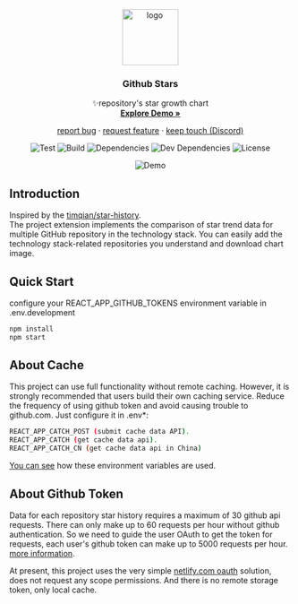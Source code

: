 <div align='center'>

<img src="https://github-stars.socode.pro/logo.svg" alt="logo" width="100" />

### Github Stars
  ✨repository's star growth chart  
  [**Explore Demo »**](https://github-stars.socode.pro/)

  [report bug](https://github.com/elliotreborn/github-stars/issues) · 
  [request feature](https://spectrum.chat/github-stars/request-feature) · 
  [keep touch (Discord)](https://discordapp.com/invite/KSyk3BB)
  <!-- <a href="https://chrome.google.com/webstore/detail/socode-search/hlkgijncpebndijijbcakkcefmpniacd">browser extension</a>· -->

  ![Test](https://github.com/elliotreborn/github-stars/workflows/Test/badge.svg?branch=master)
  ![Build](https://github.com/elliotreborn/github-stars/workflows/Build/badge.svg?branch=master)
  ![Dependencies](https://img.shields.io/david/elliotreborn/github-stars)
  ![Dev Dependencies](https://img.shields.io/david/dev/elliotreborn/github-stars)
  ![License](https://img.shields.io/github/license/elliotreborn/github-stars)

  ![Demo](https://github-stars.socode.pro/github-stars.gif)
</div>

## Introduction

Inspired by the [timqian/star-history](https://github.com/timqian/star-history).  
The project extension implements the comparison of star trend data for multiple GitHub repository in the technology stack.
You can easily add the technology stack-related repositories you understand and download chart image.

<!-- ## Browser Extension

A hyperlink to create a github-stars chart appears on the github.com repository page.
If the current github.com repository exists in a github-stars stack, a button appears showing the stack comparison chart. -->

## Quick Start

configure your REACT_APP_GITHUB_TOKENS environment variable in .env.development

```bash
npm install
npm start
```
<!-- npm start_ext # start develop browser extension -->

## About Cache

This project can use full functionality without remote caching. However, it is strongly recommended that users build their own caching service. Reduce the frequency of using github token and avoid causing trouble to github.com. Just configure it in .env*:
```bash
REACT_APP_CATCH_POST (submit cache data API).
REACT_APP_CATCH (get cache data api).
REACT_APP_CATCH_CN (get cache data api in China)
```
[You can see](https://github.com/elliotreborn/github-stars/blob/master/src/services/historyCache.service.ts) how these environment variables are used.

## About Github Token

Data for each repository star history requires a maximum of 30 github api requests. There can only make up to 60 requests per hour without github authentication. So we need to guide the user OAuth to get the token for requests, each user's github token can make up to 5000 requests per hour. [more information](https://developer.github.com/v3/#rate-limiting).

At present, this project uses the very simple [netlify.com oauth](https://docs.netlify.com/visitor-access/oauth-provider-tokens/) solution, does not request any scope permissions. And there is no remote storage token, only local cache.
